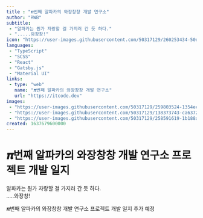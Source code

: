 ```yaml
---
title : "𝝅번째 알파카의 와장창창 개발 연구소"
author: "RWB"
subtitle:
 - "알파카는 뭔가 자랑할 걸 가지러 간 듯 하다."
 - ".....와장창!"
icon: "https://user-images.githubusercontent.com/50317129/260253434-50d3eaf8-9780-44e7-b8b4-e58ea35c5e96.png"
languages:
 - "TypeScript"
 - "SCSS"
 - "React"
 - "Gatsby.js"
 - "Material UI"
links:
 - type: "web"
   name: "𝝅번째 알파카의 와장창창 개발 연구소"
   url: "https://itcode.dev"
images:
 - "https://user-images.githubusercontent.com/50317129/259803524-1354ec8d-c02f-44cc-a49c-2d5ea53452b6.png"
 - "https://user-images.githubusercontent.com/50317129/138373743-ca6372cb-4c2e-4517-9190-4babdde6b98a.gif"
 - "https://user-images.githubusercontent.com/50317129/258591619-1b188aa3-78a3-48eb-a815-1e5d86184e50.png"
created: 1637679600000
---
```


# 𝝅번째 알파카의 와장창창 개발 연구소 프로젝트 개발 일지

알파카는 뭔가 자랑할 걸 가지러 간 듯 하다.  
.....와장창!

𝝅번째 알파카의 와장창창 개발 연구소 프로젝트 개발 일지 추가 예정